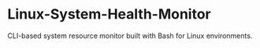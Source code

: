 # Linux-System-Health-Monitor
CLI-based system resource monitor built with Bash for Linux environments.
